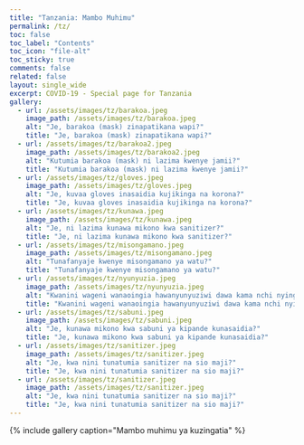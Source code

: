 ```yaml
---
title: "Tanzania: Mambo Muhimu"
permalink: /tz/
toc: false
toc_label: "Contents"
toc_icon: "file-alt"
toc_sticky: true
comments: false
related: false
layout: single_wide
excerpt: COVID-19 - Special page for Tanzania
gallery:
  - url: /assets/images/tz/barakoa.jpeg
    image_path: /assets/images/tz/barakoa.jpeg
    alt: "Je, barakoa (mask) zinapatikana wapi?"
    title: "Je, barakoa (mask) zinapatikana wapi?"
  - url: /assets/images/tz/barakoa2.jpeg
    image_path: /assets/images/tz/barakoa2.jpeg
    alt: "Kutumia barakoa (mask) ni lazima kwenye jamii?"
    title: "Kutumia barakoa (mask) ni lazima kwenye jamii?"
  - url: /assets/images/tz/gloves.jpeg
    image_path: /assets/images/tz/gloves.jpeg
    alt: "Je, kuvaa gloves inasaidia kujikinga na korona?"
    title: "Je, kuvaa gloves inasaidia kujikinga na korona?"
  - url: /assets/images/tz/kunawa.jpeg
    image_path: /assets/images/tz/kunawa.jpeg
    alt: "Je, ni lazima kunawa mikono kwa sanitizer?"
    title: "Je, ni lazima kunawa mikono kwa sanitizer?"
  - url: /assets/images/tz/misongamano.jpeg
    image_path: /assets/images/tz/misongamano.jpeg
    alt: "Tunafanyaje kwenye misongamano ya watu?"
    title: "Tunafanyaje kwenye misongamano ya watu?"
  - url: /assets/images/tz/nyunyuzia.jpeg
    image_path: /assets/images/tz/nyunyuzia.jpeg
    alt: "Kwanini wageni wanaoingia hawanyunyuziwi dawa kama nchi nyingine?"
    title: "Kwanini wageni wanaoingia hawanyunyuziwi dawa kama nchi nyingine?"
  - url: /assets/images/tz/sabuni.jpeg
    image_path: /assets/images/tz/sabuni.jpeg
    alt: "Je, kunawa mikono kwa sabuni ya kipande kunasaidia?"
    title: "Je, kunawa mikono kwa sabuni ya kipande kunasaidia?"
  - url: /assets/images/tz/sanitizer.jpeg
    image_path: /assets/images/tz/sanitizer.jpeg
    alt: "Je, kwa nini tunatumia sanitizer na sio maji?"
    title: "Je, kwa nini tunatumia sanitizer na sio maji?"
  - url: /assets/images/tz/sanitizer.jpeg
    image_path: /assets/images/tz/sanitizer.jpeg
    alt: "Je, kwa nini tunatumia sanitizer na sio maji?"
    title: "Je, kwa nini tunatumia sanitizer na sio maji?"
---
```


{% include gallery caption="Mambo muhimu ya kuzingatia" %}

